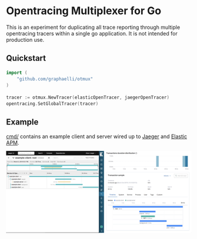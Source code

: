 # Opentracing Multiplexer for Go

This is an experiment for duplicating all trace reporting through multiple opentracing tracers within a single go application.
It is not intended for production use.

## Quickstart

```go
import (
	"github.com/graphaelli/otmux"
)

tracer := otmux.NewTracer(elasticOpenTracer, jaegerOpenTracer)
opentracing.SetGlobalTracer(tracer)
```

## Example

[cmd/](cmd) contains an example client and server wired up to [Jaeger](http://jaegertracing.io) and [Elastic APM](https://www.elastic.co/solutions/apm).

![Jaeger Tracing and Elastic APM tracing the same activity](opentracing-jaeger-elastic.png)
